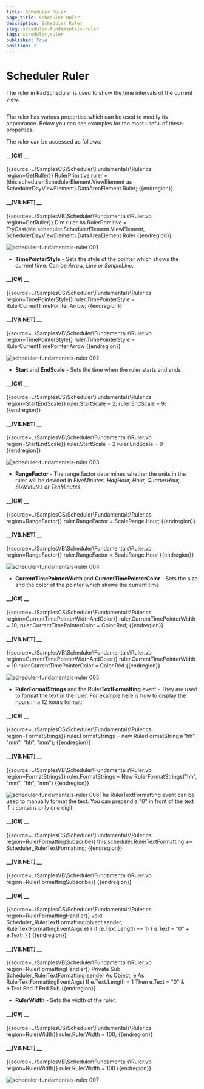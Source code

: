 ```yaml
---
title: Scheduler Ruler
page_title: Scheduler Ruler
description: Scheduler Ruler
slug: scheduler-fundamentals-ruler
tags: scheduler,ruler
published: True
position: 2
---
```


# Scheduler Ruler



The ruler in RadScheduler is used to show the time intervals of the current view.

## 

The ruler has various properties which can be used to modify its appearance. Below you can see examples for the most useful of these properties.

The ruler can be accessed as follows:

#### __[C#] __

{{source=..\SamplesCS\Scheduler\Fundamentals\Ruler.cs region=GetRuller}}
	            RulerPrimitive ruler = (this.scheduler.SchedulerElement.ViewElement as SchedulerDayViewElement).DataAreaElement.Ruler;
	{{endregion}}



#### __[VB.NET] __

{{source=..\SamplesVB\Scheduler\Fundamentals\Ruler.vb region=GetRuller}}
	        Dim ruler As RulerPrimitive = TryCast(Me.scheduler.SchedulerElement.ViewElement, SchedulerDayViewElement).DataAreaElement.Ruler
	{{endregion}}

![scheduler-fundamentals-ruler 001](images/scheduler-fundamentals-ruler001.png)

* __TimePointerStyle__ - Sets the style of the pointer which shows the current time. Can be *Arrow, Line or SimpleLine*.
          

#### __[C#] __

{{source=..\SamplesCS\Scheduler\Fundamentals\Ruler.cs region=TimePointerStyle}}
	            ruler.TimePointerStyle = RulerCurrentTimePointer.Arrow;
	{{endregion}}



#### __[VB.NET] __

{{source=..\SamplesVB\Scheduler\Fundamentals\Ruler.vb region=TimePointerStyle}}
	        ruler.TimePointerStyle = RulerCurrentTimePointer.Arrow
	{{endregion}}

![scheduler-fundamentals-ruler 002](images/scheduler-fundamentals-ruler002.png)

* __Start__ and __EndScale__ - Sets the time when the ruler starts and ends.
            

#### __[C#] __

{{source=..\SamplesCS\Scheduler\Fundamentals\Ruler.cs region=StartEndScale}}
	            ruler.StartScale = 2;
	            ruler.EndScale = 9;
	{{endregion}}



#### __[VB.NET] __

{{source=..\SamplesVB\Scheduler\Fundamentals\Ruler.vb region=StartEndScale}}
	        ruler.StartScale = 2
	        ruler.EndScale = 9
	{{endregion}}

![scheduler-fundamentals-ruler 003](images/scheduler-fundamentals-ruler003.png)

* __RangeFactor__ - The range factor determines whether the units in the ruler will be devided in *FiveMinutes, HalfHour, Hour, QuarterHour, SixMinutes or TenMinutes*.
            

#### __[C#] __

{{source=..\SamplesCS\Scheduler\Fundamentals\Ruler.cs region=RangeFactor}}
	            ruler.RangeFactor = ScaleRange.Hour;
	{{endregion}}



#### __[VB.NET] __

{{source=..\SamplesVB\Scheduler\Fundamentals\Ruler.vb region=RangeFactor}}
	        ruler.RangeFactor = ScaleRange.Hour
	{{endregion}}

![scheduler-fundamentals-ruler 004](images/scheduler-fundamentals-ruler004.png)

* __CurrentTimePointerWidth__ and __CurrentTimePointerColor__ - Sets the size and the color of the pointer which shows the current time.
            

#### __[C#] __

{{source=..\SamplesCS\Scheduler\Fundamentals\Ruler.cs region=CurrentTimePointerWidthAndColor}}
	            ruler.CurrentTimePointerWidth = 10;
	            ruler.CurrentTimePointerColor = Color.Red;
	{{endregion}}



#### __[VB.NET] __

{{source=..\SamplesVB\Scheduler\Fundamentals\Ruler.vb region=CurrentTimePointerWidthAndColor}}
	        ruler.CurrentTimePointerWidth = 10
	        ruler.CurrentTimePointerColor = Color.Red
	{{endregion}}

![scheduler-fundamentals-ruler 005](images/scheduler-fundamentals-ruler005.png)

* __RulerFormatStrings__ and the __RulerTextFormatting__ event - They are used to format the text in the ruler. For example here is how to display the hours in a 12 hours format:
            

#### __[C#] __

{{source=..\SamplesCS\Scheduler\Fundamentals\Ruler.cs region=FormatStrings}}
	            ruler.FormatStrings = new RulerFormatStrings("hh", "mm", "hh", "mm");
	{{endregion}}



#### __[VB.NET] __

{{source=..\SamplesVB\Scheduler\Fundamentals\Ruler.vb region=FormatStrings}}
	        ruler.FormatStrings = New RulerFormatStrings("hh", "mm", "hh", "mm")
	{{endregion}}

![scheduler-fundamentals-ruler 006](images/scheduler-fundamentals-ruler006.png)The RulerTextFormatting event can be used to manually format the text. You can prepend a "0" in front of the text if it contains only one digit:
            

#### __[C#] __

{{source=..\SamplesCS\Scheduler\Fundamentals\Ruler.cs region=RulerFormattingSubscribe}}
	            this.scheduler.RulerTextFormatting += Scheduler_RulerTextFormatting;
	{{endregion}}



#### __[VB.NET] __

{{source=..\SamplesVB\Scheduler\Fundamentals\Ruler.vb region=RulerFormattingSubscribe}}
	{{endregion}}



#### __[C#] __

{{source=..\SamplesCS\Scheduler\Fundamentals\Ruler.cs region=RulerFormattingHandler}}
	        void Scheduler_RulerTextFormatting(object sender, RulerTextFormattingEventArgs e)
	        {
	            if (e.Text.Length == 1)
	            {
	                e.Text = "0" + e.Text;
	            }
	        }
	{{endregion}}



#### __[VB.NET] __

{{source=..\SamplesVB\Scheduler\Fundamentals\Ruler.vb region=RulerFormattingHandler}}
	    Private Sub Scheduler_RulerTextFormatting(sender As Object, e As RulerTextFormattingEventArgs)
	        If e.Text.Length = 1 Then
	            e.Text = "0" & e.Text
	        End If
	    End Sub
	{{endregion}}



* __RulerWidth__ - Sets the width of the ruler.
            

#### __[C#] __

{{source=..\SamplesCS\Scheduler\Fundamentals\Ruler.cs region=RulerWidth}}
	            ruler.RulerWidth = 100;
	{{endregion}}



#### __[VB.NET] __

{{source=..\SamplesVB\Scheduler\Fundamentals\Ruler.vb region=RulerWidth}}
	        ruler.RulerWidth = 100
	{{endregion}}

![scheduler-fundamentals-ruler 007](images/scheduler-fundamentals-ruler007.png)
